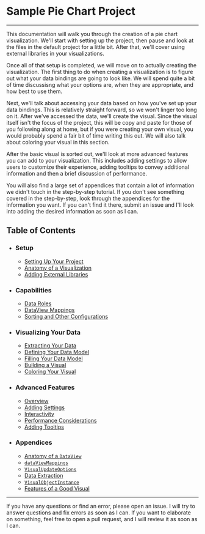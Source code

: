 



#  Sample Pie Chart Project
---
This documentation will walk you through the creation of a pie chart visualization. We'll start with setting up the project, then pause and look at the files in the default project for a little bit. After that, we'll cover using external libraries in your visualizations.

Once all of that setup is completed, we will move on to actually creating the visualization. The first thing to do when creating a visualization is to figure out what your data bindings are going to look like. We will spend quite a bit of time discussisng what your options are, when they are appropriate, and how best to use them.

Next, we'll talk about accessing your data based on how you've set up your data bindings. This is relatively straight forward, so we won't linger too long on it. After we've accessed the data, we'll create the visual. Since the visual itself isn't the focus of the project, this will be copy and paste for those of you following along at home, but if you were creating your own visual, you would probably spend a fair bit of time writing this out. We will also talk about coloring your visual in this section.

After the basic visual is sorted out, we'll look at more advanced features you can add to your visualization. This includes adding settings to allow users to customize their experience, adding tooltips to convey additional information and then a brief discussion of performance.

You will also find a large set of appendices that contain a lot of information we didn't touch in the step-by-step tutorial. If you don't see something covered in the step-by-step, look through the appendices for the information you want. If you can't find it there, submit an issue and I'll look into adding the desired information as soon as I can.

## Table of Contents
*   ### Setup
    *   [Setting Up Your Project](setup/1-SettingUpYourProject.md)
    *   [Anatomy of a Visualization](setup/2-VisualizationBreakdown.md)
    *   [Adding External Libraries](setup/3-AddingExternalLibraries.md)
*   ### Capabilities
    *   [Data Roles](capabilities/1-DefiningDataRoles.md)
    *   [DataView Mappings](capabilities/2-AddingDataViewMappings.md)
    *   [Sorting and Other Configurations](capabilities/3-AdditionalCapabilitiesSettings.md)
*   ### Visualizing Your Data
    *   [Extracting Your Data](visualizing/1-ExtractingYourData.md)
    *   [Defining Your Data Model](visualizing/2-DefiningYourDataModel.md)
    *   [Filling Your Data Model](visualizing/3-FillingYourDataModel.md)
    *   [Building a Visual](visualizing/4-BuildingYourVisual.md)
    *   [Coloring Your Visual](visualizing/5-ColoringYourVisual.md)
*   ### Advanced Features
    *   [Overview](advanced/1-AdvancedTopics.md)
    *   [Adding Settings](advanced/SettingsDefinitions.md)
    *   [Interactivity](advanced/Interactivity.md)
    *   [Performance Considerations](advanced/PerformanceConsiderations.md)
    *   [Adding Tooltips](advanced/Tooltips.md)
*   ### Appendices
    *   [Anatomy of a `DataView`](appendices/DataViewBreakdown.md)
    *   [`dataViewMappings`](appendices/dataViewMappings.md)
    *   [`VisualUpdateOptions`](appendices/VisualUpdateOptions.md)
    *   [Data Extraction](appendices/DataExtraction.md)
    *   [`VisualObjectInstance`](appendices/VisualObjectInstance.md)
    *   [Features of a Good Visual](appendices/VisualFeatureList.md)

---
If you have any questions or find an error, please open an issue. I will try to answer questions and fix errors as soon as I can. If you want to elaborate on something, feel free to open a pull request, and I will review it as soon as I can.
